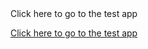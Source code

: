 <!DOCTYPE html>
<html>
  <title>Uri test</title>
  <body>
    <a herf="oufenghua://www.crazywah.com">Click here to go to the test app</a>
  </body>
</html>

[Click here to go to the test app](oufenghua://www.crazywah.com)
